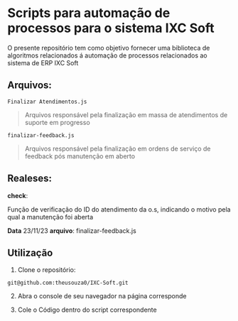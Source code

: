 # Scripts para automação de processos para o sistema IXC Soft

O presente repositório tem como objetivo fornecer uma biblioteca de algoritmos relacionados á automação de processos relacionados ao sistema de ERP IXC Soft

## Arquivos:

```Finalizar Atendimentos.js```
 
> Arquivos responsável pela finalização em massa de atendimentos de suporte em progresso 

```finalizar-feedback.js```

> Arquivos responsável pela finalização em ordens de serviço de feedback pós manutenção em aberto


## Realeses:

**check**:

Função de verificação do ID do atendimento da o.s, indicando o motivo pela qual a manutenção foi aberta

**Data** 23/11/23
**arquivo**: finalizar-feedback.js

## Utilização

1. Clone o repositório:

```git@github.com:theusouza0/IXC-Soft.git```

2. Abra o console de seu navegador na página corresponde

3. Cole o Código dentro do script correspondente